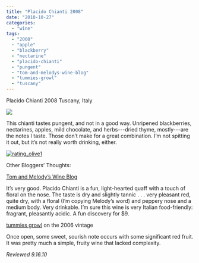 ```yaml
---
title: "Placido Chianti 2008"
date: "2010-10-27"
categories:
  - "wine"
tags:
  - "2008"
  - "apple"
  - "blackberry"
  - "nectarine"
  - "placido-chianti"
  - "pungent"
  - "tom-and-melodys-wine-blog"
  - "tummies-growl"
  - "tuscany"
---
```


Placido Chianti 2008 Tuscany, Italy

![](http://www.thegourmez.com/gourmez/photos/placidochianti.JPG)

This chianti tastes pungent, and not in a good way. Unripened blackberries, nectarines, apples, mild chocolate, and herbs---dried thyme, mostly---are the notes I taste. Those don’t make for a great combination. I’m not spitting it out, but it’s not really worth drinking, either.




<div class="caption">

[![](http://s3.amazonaws.com/thegourmez-wpmedia/2009/04/rating_olive1.gif "rating_olive1")](http://s3.amazonaws.com/thegourmez-wpmedia/2009/04/rating_olive1.gif)</div>


Other Bloggers’ Thoughts:

[Tom and Melody’s Wine Blog](http://tomandmelodywine.com/2010/06/17/placido-chianti-2008/)

It’s very good. Placido Chianti is a fun, light-hearted quaff with a touch of floral on the nose. The taste is dry and slightly tannic . . . very pleasant red, quite dry, with a floral (I’m copying Melody’s word) and peppery nose and a medium body. Very drinkable. I’m sure this wine is very Italian food-friendly: fragrant, pleasantly acidic. A fun discovery for $9.

[tummies growl](http://foodventuras.blogspot.com/2010/03/assorted-wine.html) on the 2006 vintage

Once open, some sweet, sourish note occurs with some significant red fruit. It was pretty much a simple, fruity wine that lacked complexity.

_Reviewed 9.16.10_
